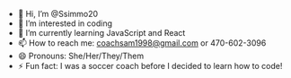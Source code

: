 - 👋 Hi, I’m @Ssimmo20
- 👀 I’m interested in coding
- 🌱 I’m currently learning JavaScript and React
- 📫 How to reach me: coachsam1998@gmail.com or 470-602-3096
- 😄 Pronouns: She/Her/They/Them
- ⚡ Fun fact: I was a soccer coach before I decided to learn how to code!

<!---
Ssimmo20/Ssimmo20 is a ✨ special ✨ repository because its `README.md` (this file) appears on your GitHub profile.
You can click the Preview link to take a look at your changes.
--->

